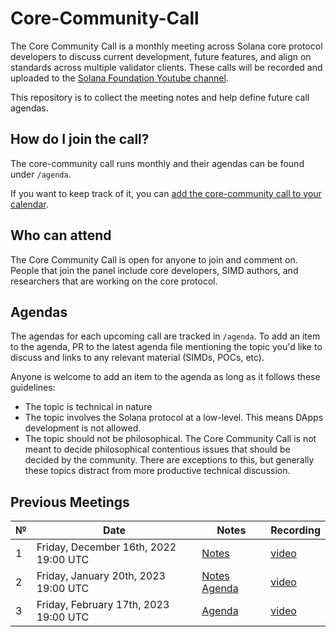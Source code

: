 # Core-Community-Call

The Core Community Call is a monthly meeting across Solana core protocol developers to discuss current development, future features, and align on standards across multiple validator clients. These calls will be recorded and uploaded to the [Solana Foundation Youtube channel](https://www.youtube.com/@SolanaFndn).

This repository is to collect the meeting notes and help define future call agendas.

## How do I join the call?

The core-community call runs monthly and their agendas can be found under `/agenda`.

If you want to keep track of it, you can [add the core-community call to your calendar](https://calendar.google.com/calendar/u/0?cid=Y183MzUwZGY0NWVjNzZmYTMwZGUxNjEwNWZlNThkMGFhZTI4MzhlZThhOGM2NDNlMzRiODRmMmUyNThmNGM1ODZmQGdyb3VwLmNhbGVuZGFyLmdvb2dsZS5jb20).

## Who can attend

The Core Community Call is open for anyone to join and comment on. People that join the panel include core developers, SIMD authors, and researchers that are working on the core protocol.

## Agendas

The agendas for each upcoming call are tracked in `/agenda`. To add an item to the agenda, PR to the latest agenda file mentioning the topic you'd like to discuss and links to any relevant material (SIMDs, POCs, etc).

Anyone is welcome to add an item to the agenda as long as it follows these guidelines:

- The topic is technical in nature
- The topic involves the Solana protocol at a low-level. This means DApps development is not allowed.
- The topic should not be philosophical. The Core Community Call is not meant to decide philosophical contentious issues that should be decided by the community. There are exceptions to this, but generally these topics distract from more productive technical discussion.

## Previous Meetings

 №  | Date                             | Notes          | Recording            |
--- | -------------------------------- | -------------- | -------------------- |
1 | Friday, December 16th, 2022 19:00 UTC | [Notes](call-notes/call_1.md) | [video](https://www.youtube.com/watch?v=XZhy9VFGKZc) |
2 | Friday, January 20th, 2023 19:00 UTC | [Notes](call-notes/call_2.md) [Agenda](agenda/agenda_2.md) | [video](https://www.youtube.com/watch?v=SQXHgiUlU6E) |
3 | Friday, February 17th, 2023 19:00 UTC | [Agenda](agenda/agenda_3.md) | [video](https://www.youtube.com/watch?v=XkkxQAF-HhE)
